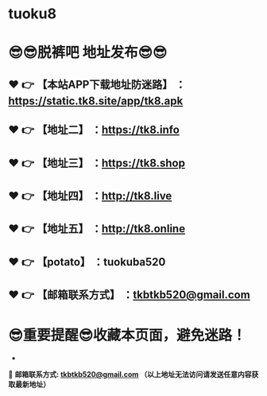 # tuoku8
:sunglasses::sunglasses:脱裤吧 地址发布:sunglasses::sunglasses:
==
:heart: :point_right: 【本站APP下载地址防迷路】 ：https://static.tk8.site/app/tk8.apk
------
:heart: :point_right: 【地址二】 ：https://tk8.info
------
:heart: :point_right: 【地址三】 ：https://tk8.shop
------
:heart: :point_right: 【地址四】 ：http://tk8.live
------
:heart: :point_right: 【地址五】 ：http://tk8.online
------
:heart: :point_right: 【potato】 ：tuokuba520
------
:heart: :point_right: 【邮箱联系方式】 ：tkbtkb520@gmail.com
------
:sunglasses:重要提醒:sunglasses:收藏本页面，避免迷路！
==

-

:e-mail: __邮箱联系方式: tkbtkb520@gmail.com （以上地址无法访问请发送任意内容获取最新地址）__
